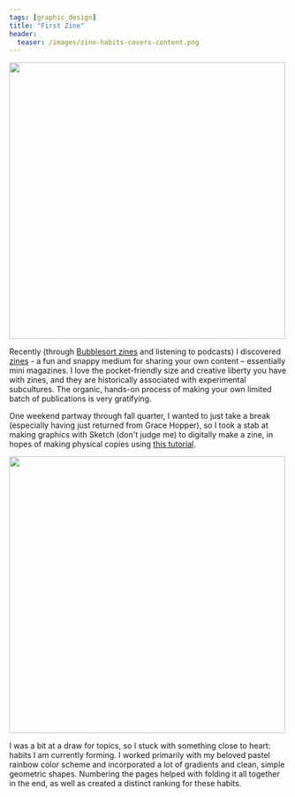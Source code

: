 ```yaml
---
tags: [graphic_design]
title: "First Zine"
header:
  teaser: /images/zine-habits-covers-content.png
---
```

<img src="{{ site.url }}{{ site.baseurl }}/images/zine-habits-covers-content.png" alt="" width="500">

Recently (through <a href="http://bubblesort-zines.myshopify.com/" target="_blank">Bubblesort zines</a> and listening to podcasts) I discovered <a href="https://en.wikipedia.org/wiki/Zine" target="_blank">zines</a> - a fun and snappy medium for sharing your own content – essentially mini magazines.  I love the pocket-friendly size and creative liberty you have with zines, and they are historically associated with experimental subcultures.  The organic, hands-on process of making your own limited batch of publications is very gratifying.

One weekend partway through fall quarter, I wanted to just take a break (especially having just returned from Grace Hopper), so I took a stab at making graphics with Sketch (don't judge me) to digitally make a zine, in hopes of making physical copies using <a href="http://www.rookiemag.com/2012/05/how-to-make-a-zine/" target="_blank">this tutorial</a>.  

<img src="{{ site.url }}{{ site.baseurl }}/images/zine-habits-cleaned.png" alt="" width="500">

I was a bit at a draw for topics, so I stuck with something close to heart: habits I am currently forming. I worked primarily with my beloved pastel rainbow color scheme and incorporated a lot of gradients and clean, simple geometric shapes.  Numbering the pages helped with folding it all together in the end, as well as created a distinct ranking for these habits.
